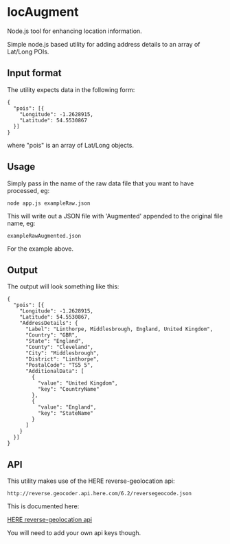 locAugment
==========

Node.js tool for enhancing location information.

Simple node.js based utility for adding address details to an array of Lat/Long POIs.

## Input format

The utility expects data in the following form:
```
{
  "pois": [{
    "Longitude": -1.2628915,
    "Latitude": 54.5530867
  }]
}
```

where "pois" is an array of Lat/Long objects.

## Usage


Simply pass in the name of the raw data file that you want to have processed, eg:

`node app.js exampleRaw.json`

This will write out a JSON file with 'Augmented' appended to the original file name, eg:

`exampleRawAugmented.json`

For the example above.

## Output

The output will look something like this:

```
{
  "pois": [{
    "Longitude": -1.2628915,
    "Latitude": 54.5530867,
    "AddressDetails": {
      "Label": "Linthorpe, Middlesbrough, England, United Kingdom",
      "Country": "GBR",
      "State": "England",
      "County": "Cleveland",
      "City": "Middlesbrough",
      "District": "Linthorpe",
      "PostalCode": "TS5 5",
      "AdditionalData": [
        {
          "value": "United Kingdom",
          "key": "CountryName"
        },
        {
          "value": "England",
          "key": "StateName"
        }
      ]
    }
  }]
}
```

## API

This utility makes use of the HERE reverse-geolocation api:

`http://reverse.geocoder.api.here.com/6.2/reversegeocode.json`

This is documented here:

[HERE reverse-geolocation api](https://developer.here.com/rest-apis/documentation/geocoder/topics/request-first-reverse-geocode.html)

You will need to add your own api keys though.
